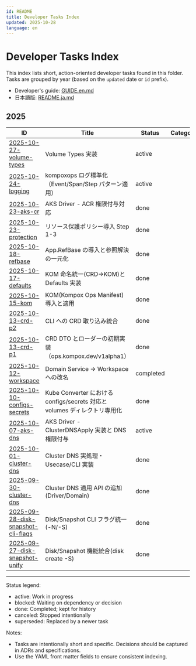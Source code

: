 ```yaml
---
id: README
title: Developer Tasks Index
updated: 2025-10-28
language: en
---
```


# Developer Tasks Index

This index lists short, action-oriented developer tasks found in this folder. Tasks are grouped by year (based on the `updated` date or `id` prefix).

- Developer's guide: [GUIDE.en.md](./GUIDE.en.md)
- 日本語版: [README.ja.md](./README.ja.md)

## 2025

| ID | Title | Status | Category | Owner | Updated | Language |
|---|---|---|---|---|---|---|
| [2025-10-27-volume-types](./2025-10-27-volume-types.ja.md) | Volume Types 実装 | active |  | yaegashi | 2025-10-28 | ja |
| [2025-10-24-logging](./2025-10-24-logging.ja.md) | kompoxops ログ標準化（Event/Span/Step パターン適用） | active |  | yaegashi | 2025-10-27 | ja |
| [2025-10-23-aks-cr](./2025-10-23-aks-cr.ja.md) | AKS Driver - ACR 権限付与対応 | done |  | yaegashi | 2025-10-23 | ja |
| [2025-10-23-protection](./2025-10-23-protection.ja.md) | リソース保護ポリシー導入 Step 1-3 | done |  |  | 2025-10-23 | ja |
| [2025-10-18-refbase](./2025-10-18-refbase.ja.md) | App.RefBase の導入と参照解決の一元化 | done |  | yaegashi | 2025-10-19 | ja |
| [2025-10-17-defaults](./2025-10-17-defaults.ja.md) | KOM 命名統一(CRD→KOM)と Defaults 実装 | done |  | yaegashi | 2025-10-17 | ja |
| [2025-10-15-kom](./2025-10-15-kom.ja.md) | KOM(Kompox Ops Manifest) 導入と適用 | done |  | yaegashi | 2025-10-15 | ja |
| [2025-10-13-crd-p2](./2025-10-13-crd-p2.ja.md) | CLI への CRD 取り込み統合 | done |  | yaegsahi | 2025-10-13 | ja |
| [2025-10-13-crd-p1](./2025-10-13-crd-p1.ja.md) | CRD DTO とローダーの初期実装（ops.kompox.dev/v1alpha1） | done |  | yaegashi | 2025-10-13 | ja |
| [2025-10-12-workspace](./2025-10-12-workspace.ja.md) | Domain Service → Workspace への改名 | completed |  |  | 2025-10-12 | ja |
| [2025-10-10-configs-secrets](./2025-10-10-configs-secrets.md) | Kube Converter における configs/secrets 対応と volumes ディレクトリ専用化 | done |  |  | 2025-10-11 | ja |
| [2025-10-07-aks-dns](./2025-10-07-aks-dns.ja.md) | AKS Driver - ClusterDNSApply 実装と DNS 権限付与 | active |  |  | 2025-10-08 | ja |
| [2025-10-01-cluster-dns](./2025-10-01-cluster-dns.ja.md) | Cluster DNS 実処理・Usecase/CLI 実装 | done |  |  | 2025-10-06 | ja |
| [2025-09-30-cluster-dns](./2025-09-30-cluster-dns.ja.md) | Cluster DNS 適用 API の追加(Driver/Domain) | done |  |  | 2025-10-06 | ja |
| [2025-09-28-disk-snapshot-cli-flags](./2025-09-28-disk-snapshot-cli-flags.ja.md) | Disk/Snapshot CLI フラグ統一(-N/-S) | done |  | yaegashi | 2025-09-29 | ja |
| [2025-09-27-disk-snapshot-unify](./2025-09-27-disk-snapshot-unify.ja.md) | Disk/Snapshot 機能統合(disk create -S) | done |  | yaegashi | 2025-09-29 | ja |

---

Status legend:
- active: Work in progress
- blocked: Waiting on dependency or decision
- done: Completed; kept for history
- canceled: Stopped intentionally
- superseded: Replaced by a newer task

Notes:
- Tasks are intentionally short and specific. Decisions should be captured in ADRs and specifications.
- Use the YAML front matter fields to ensure consistent indexing.
